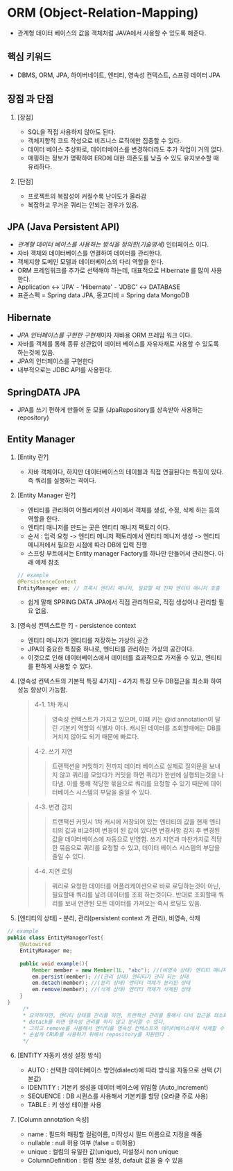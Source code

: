 # ORM (Object-Relation-Mapping)
- 관계형 데이터 베이스의 값을 객체처럼 JAVA에서 사용할 수 있도록 해준다. 

## 핵심 키워드
- DBMS, ORM, JPA, 하이버네이트, 엔티티, 영속성 컨텍스트, 스프링 데이터 JPA

## 장점 과 단점
1. [장점]
    - SQL을 직접 사용하지 않아도 된다.
    - 객체지향적 코드 작성으로 비즈니스 로직에만 집중할 수 있다. 
    - 데이터 베이스 추상화로, 데이터베이스를 변경하더라도 추가 작업이 거의 없다.
    - 매핑하는 정보가 명확하여 ERD에 대한 의존도를 낮출 수 있도 유지보수할 때 유리하다. 

2. [단점]
    - 프로젝트의 복잡성이 커질수록 난이도가 올라감
    - 복잡하고 무거운 쿼리는 안되는 경우가 있음.

## JPA (Java Persistent API)
- *관계형 데이터 베이스를 사용하는 방식을 정의한(기술명세)* 인터페이스 이다. 
- 자바 객체와 데이터베이스를 연결하여 데이터를 관리한다.
- 객체지향 도메인 모델과 데이터베이스의 다리 역할을 한다.
- ORM 프레임워크를 추가로 선택해야 하는데, 대표적으로 Hibernate 를 많이 사용한다.
- Application <-> 'JPA' - 'Hibernate' - 'JDBC' <-> DATABASE
- 표준스펙 = Spring data JPA, 몽고디비 = Spring data MongoDB 

## Hibernate
- *JPA 인터페이스를 구현한 구현체*이자 자바용 ORM 프레임 워크 이다. 
- 자바를 객체를 통해 종류 상관없이 데이터 베이스를 자유자재로 사용할 수 있도록 하는것에 있음.
- JPA의 인터페이스를 구현한다
- 내부적으로는 JDBC API를 사용한다.

## SpringDATA JPA
- JPA를 쓰기 편하게 만들어 둔 모듈 (JpaRepository를 상속받아 사용하는 repository)

## Entity Manager
1. [Entity 란?]
   - 자바 객체이다, 하지만 데이터베이스의 테이블과 직접 연결된다는 특징이 있다. 즉 쿼리를 실행하는 격이다. 

2. [Entity Manager 란?]
   - 엔티티를 관리하여 어플리케이션 사이에서 객체를 생성, 수정, 삭제 하는 등의 역할을 한다. 
   - 엔티티 매니저를 만드는 곳은 엔티티 매니저 팩토리 이다.
   - 순서 : 입력 요청 -> 엔티티 메니저 팩토리에서 엔티티 메니저 생성 -> 엔티티 메니저에서 필요한 시점에 따라 DB에 입력 진행
   - 스프링 부트에서는 Entity manager Factory를 하나만 만들어서 관리한다. 아래 예제 참조
   ```java
   // example 
   @PersistenceContext
   EntityManager em; // 프록시 엔티티 메니저, 필요할 때 진짜 엔티티 매니저 호출
   ```
   - 쉽게 말해 SPRING DATA JPA에서 직접 관리하므로, 직접 생성이나 관리할 필요 없음.

3. [영속성 컨텍스트란 ?] - persistence context
   - 엔티티 메니저가 엔티티를 저장하는 가상의 공간
   - JPA의 중요한 특징중 하나로, 엔티티를 관리하는 가상의 공간이다.
   - 이것으로 인해 데이터베이스에서 데이터를 효과적으로 가져올 수 있고, 엔티티를 편하게 사용할 수 있다.

4. [영속성 컨텍스트의 기본적 특징 4가지] - 4가지 특징 모두 DB접근을 최소화 하여 성능 향상이 가능함.
   > 4-1. 1차 캐시
   > > 영속성 컨텍스트가 가지고 있으며, 이떄 키는 @id annotation이 달린 기본키 역할의 식별자 이다.
   > > 캐시된 데이터를 조회할때에는 DB를 거치지 않아도 되기 때문에 빠르다. 
   
   > 4-2. 쓰기 지연
   > > 트랜잭션을 커밋하기 전까지 데이터 베이스로 실제로 질의문을 보내지 않고 쿼리를 모았다가 커밋을 하면 쿼리가 한번에 실행되는것을 나타냄.
   > > 이를 통해 적당한 묶음으로 쿼리를 요청할 수 있기 때문에 데이터베이스 시스템의 부담을 줄일 수 있다.

   > 4-3. 변경 감지
   > > 트랜잭션 커밋시 1차 캐시에 저장되어 있는 엔티티의 값을 현재 엔티티의 값과 비교하여 변경이 된 값이 있다면 변경사항 감지 후 변경된 값을 데이터베이스에 자동으로 반영함. 
   > > 쓰기 지연과 마찬가지로 적당한 묶음으로 쿼리를 요청할 수 있고, 데이터 베이스 시스템의 부담을 줄일 수 있다. 
   
   > 4-4. 지연 로딩 
   > > 쿼리로 요청한 데이터를 어플리케이션으로 바로 로딩하는것이 아닌, 필요할때 쿼리를 날려 데이터를 조회 하는것이다. 
   > > 반대로 조회할때 쿼리를 보내 연관된 모든 데이터를 가져오는 즉시 로딩도 있음.

5. [엔티티의 상태] - 분리, 관리(persistent context 가 관리), 비영속, 삭제
```java
// example
public class EntityManagerTest{
    @Autowired
    EntityManager me;
    
    public void example(){
        Member member = new Member(1L, "abc"); //(비영속 상태) 엔티티 매니저가 엔티티를 관리하지 않는 상태
        em.persist(member); //(관리 상태) 엔티티가 관리 되는 상태
        em.detach(member); //(분리 상태) 엔티티 객체가 분리된 상태
        em.remove(member); //(삭제 상태) 엔티티 객체가 삭제된 상태
    }
}
     /*
     * 요약하자면, 엔티티 상태를 관리를 하면, 트랜잭션 관리를 통해서 디비 접근을 최소화 하는데 해당 entity를 사용하지만, 
     * detach를 하면 영속성 관리를 하지 않고 분리할 수 있다,
     * 그리고 remove를 사용해서 엔티티를 영속성 컨텍스트와 데이터베이스에서 삭제할 수 있다.
     * 손쉽게 CRUD를 사용하기 위해서 repository를 지원한다 . 
     */
```

6. [ENTITY 자동키 생성 설정 방식]
    - AUTO : 선택한 데이터베이스 방언(dialect)에 따라 방식을 자동으로 선택 (기본값)
    - IDENTITY : 기본키 생성을 데이터 베이스에 위임함 (Auto_increment)
    - SEQUENCE : DB 시퀀스를 사용해서 기본키를 할당 (오라클 주로 사용)
    - TABLE : 키 생성 테이블 사용

7. [Column annotation 속성]
    - name : 필드와 매핑할 컬럼이름, 미작성시 필드 이름으로 지정을 해줌
    - nullable : null 허용 여부 (false = 미허용)
    - unique : 컬럼의 유일한 값(unique), 미설정시 non unique
    - ColumnDefinition : 컬럼 정보 설정, default 값을 줄 수 있음